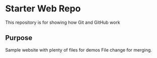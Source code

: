 # Starter Web Repo

This repository is for showing how Git and GitHub work

## Purpose

Sample website with plenty of files for demos
File change for merging.
